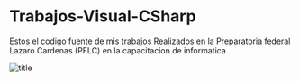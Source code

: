 # Trabajos-Visual-CSharp
Estos el codigo fuente de mis trabajos Realizados en la Preparatoria federal Lazaro Cardenas (PFLC) en la capacitacion de informatica

![title](https://github.com/kikhi/Trabajos-Visual-CSharp/logolazaro.jpg)
